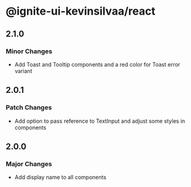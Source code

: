 # @ignite-ui-kevinsilvaa/react

## 2.1.0

### Minor Changes

- Add Toast and Tooltip components and a red color for Toast error variant

## 2.0.1

### Patch Changes

- Add option to pass reference to TextInput and adjust some styles in components

## 2.0.0

### Major Changes

- Add display name to all components
